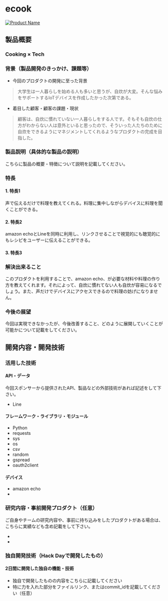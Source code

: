 # ecook

[![Product Name](image.png)](https://www.youtube.com/watch?v=G5rULR53uMk)

## 製品概要
### Cooking × Tech

### 背景（製品開発のきっかけ、課題等）

- 今回のプロダクトの開発に至った背景
> 大学生は一人暮らしを始める人も多いと思うが、自炊が大変。そんな悩みをサポートするIoTデバイスを作成したかった次第である。

- 着目した顧客・顧客の課題・現状
> 顧客は、自炊に慣れていない一人暮らしをする人です。そもそも自炊の仕方がわからない人は意外といると思ったので、そういった人たちのために自炊をできるようにマネジメントしてくれるようなプロダクトの完成を目指した。

### 製品説明（具体的な製品の説明）
こちらに製品の概要・特徴について説明を記載してください。

### 特長

#### 1. 特長1
声で伝えるだけで料理を教えてくれる。料理に集中しながらデバイスに料理を聞くことができる。

#### 2. 特長2
amazon echoとLineを同時に利用し、リンクさせることで視覚的にも聴覚的にもレシピをユーザーに伝えることができる。

#### 3. 特長3


### 解決出来ること
このプロダクトを利用することで、amazon echo、が必要な材料や料理の作り方を教えてくれます。それによって、自炊に慣れてない人も自炊が容易になるでしょう。また、声だけでデバイスにアクセスできるので料理の妨げになりません。

### 今後の展望
今回は実現できなかったが、今後改善すること、どのように展開していくことが可能かについて記載をしてください。


## 開発内容・開発技術
### 活用した技術
#### API・データ
今回スポンサーから提供されたAPI、製品などの外部技術があれば記述をして下さい。
  
*  Line 

#### フレームワーク・ライブラリ・モジュール
* Python
* requests
* sys
* os
* csv
* random
* gspread
* oauth2client

#### デバイス
* amazon echo
* 

### 研究内容・事前開発プロダクト（任意）
ご自身やチームの研究内容や、事前に持ち込みをしたプロダクトがある場合は、こちらに実績なども含め記載をして下さい。

* 
* 


### 独自開発技術（Hack Dayで開発したもの）
#### 2日間に開発した独自の機能・技術
* 独自で開発したものの内容をこちらに記載してください
* 特に力を入れた部分をファイルリンク、またはcommit_idを記載してください（任意）
